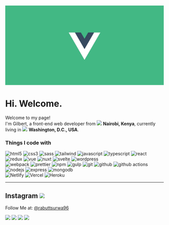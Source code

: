 ![](https://raw.githubusercontent.com/GillyRabutTsurwa/GillyRabutTsurwa/master/VueBanner.jpg)
<h1>Hi. Welcome.</h1>

<p>Welcome to my page! </br> I'm Gilbert, a front-end web developer from <img src="https://cdn-icons-png.flaticon.com/512/168/168042.png" width="15"/> <b>Nairobi, Kenya</b>, currently living in <img src="https://cdn-icons-png.flaticon.com/512/206/206626.png" width="15"/> <b>Washington, D.C., USA</b>. </p>
<h3>Things I code with</h3>
<p>
	<div>
		<img alt="html5" src="https://img.shields.io/badge/-HTML5-E34F26?style=flat-square&logo=html5&logoColor=white" />
		<img alt="css3" src="https://img.shields.io/badge/-CSS3-2965f1?style=flat-square&logo=css3&logoColor=white" />
  		<img alt="sass" src="https://img.shields.io/badge/-Sass-CC6699?style=flat-square&logo=sass&logoColor=white" />
  		<img alt="tailwind" src="https://img.shields.io/badge/-Tailwind-CC6699?style=flat-square&logo=tailwindcss&logoColor=white" />
  		<img alt="javascript" src="https://img.shields.io/badge/-JavaScript-45b8d8?style=flat-square&logo=javascript&logoColor=white" />
  		<img alt="typescript" src="https://img.shields.io/badge/-TypeScript-007ACC?style=flat-square&logo=typescript&logoColor=white" />
  		<img alt="react" src="https://img.shields.io/badge/-React-45b8d8?style=flat-square&logo=react&logoColor=white" />
		<img alt="redux" src="https://img.shields.io/badge/-Redux-764ABC?style=flat-square&logo=redux&logoColor=white" />
  		<img alt="vue" src="https://img.shields.io/badge/-Vue-13aa52?style=flat-square&logo=vuedotjs&logoColor=white" />
  		<img alt="nuxt" src="https://img.shields.io/badge/-Nuxt-13aa52?style=flat-square&logo=nuxtdotjs&logoColor=white" />
  		<img alt="svelte" src="https://img.shields.io/badge/-Svelte-E34F26?style=flat-square&logo=svelte&logoColor=white" />
		<img alt="wordpress" src="https://img.shields.io/badge/-WordPress-21759B?style=flat-square&logo=wordpress&logoColor=white" />
  	</div>
  	<div>
  		<img alt="webpack" src="https://img.shields.io/badge/-Webpack-8DD6F9?style=flat-square&logo=webpack&logoColor=white" /> 
	  	<img alt="prettier" src="https://img.shields.io/badge/-Prettier-F7B93E?style=flat-square&logo=prettier&logoColor=white" />
		<img alt="npm" src="https://img.shields.io/badge/-NPM-CB3837?style=flat-square&logo=npm&logoColor=white" />
		<img alt="gulp" src="https://img.shields.io/badge/-Gulp-CF4647?style=flat-square&logo=gulp&logoColor=white" />
		<img alt="git" src="https://img.shields.io/badge/-Git-F05032?style=flat-square&logo=git&logoColor=white" />
		<img alt="github" src="https://img.shields.io/badge/-Github-333333?style=flat-square&logo=github&logoColor=white" />
	  	<img alt="github actions" src="https://img.shields.io/badge/-Github_Actions-2088FF?style=flat-square&logo=github-actions&logoColor=white" />
	</div>
	<div>
	 	<img alt="nodejs" src="https://img.shields.io/badge/-Nodejs-43853d?style=flat-square&logo=Node.js&logoColor=white" />
		<img alt="express" src="https://img.shields.io/badge/-Express.js-333333?style=flat-square&logo=express&logoColor=white" />
		<img alt="mongodb" src="https://img.shields.io/badge/-MongoDB-13aa52?style=flat-square&logo=mongodb&logoColor=white" />
	</div>
	<div>
	  	<img alt="Netlify" src="https://img.shields.io/badge/-Netlify-008080?style=flat-square&logo=netlify&logoColor=1A2394" />
		<img alt="Vercel" src="https://img.shields.io/badge/-Vercel-333333?style=flat-square&logo=vercel&logoColor=white" />
	 	<img alt="Heroku" src="https://img.shields.io/badge/-Heroku-430098?style=flat-square&logo=heroku&logoColor=white" />
	</div>  
</p>
<!-- <h3>Open source projects</h3>
<table>
  <thead align="center">
    <tr border: none;>
      <td><b>🎁 Projects</b></td>
      <td><b>⭐ Stars</b></td>
      <td><b>📚 Forks</b></td>
      <td><b>🛎 Issues</b></td>
      <td><b>📬 Pull requests</b></td>
    </tr>
  </thead>
  <tbody>
    <tr>
      <td><a href="https://github.com/thmsgbrt/react-simple-pull-to-refresh"><b>React PullToRefresh component</b></a></td>
      <td><img alt="Stars" src="https://img.shields.io/github/stars/thmsgbrt/react-simple-pull-to-refresh?style=flat-square&labelColor=343b41"/></td>
      <td><img alt="Forks" src="https://img.shields.io/github/forks/thmsgbrt/react-simple-pull-to-refresh?style=flat-square&labelColor=343b41"/></td>
      <td><img alt="Issues" src="https://img.shields.io/github/issues/thmsgbrt/react-simple-pull-to-refresh?style=flat-square&labelColor=343b41"/></td>
      <td><img alt="Pull Requests" src="https://img.shields.io/github/issues-pr/thmsgbrt/react-simple-pull-to-refresh?style=flat-square&labelColor=343b41"/></td>
    </tr>
	  <tr>
      <td><a href="https://github.com/thmsgbrt/Chrome-Extension-with-React-and-Typescript-Starter-Pack"><b>Typescript & React Chrome Extension Starter</b></a></td>
      <td><img alt="Stars" src="https://img.shields.io/github/stars/thmsgbrt/Chrome-Extension-with-React-and-Typescript-Starter-Pack?style=flat-square&labelColor=343b41"/></td>
      <td><img alt="Forks" src="https://img.shields.io/github/forks/thmsgbrt/Chrome-Extension-with-React-and-Typescript-Starter-Pack?style=flat-square&labelColor=343b41"/></td>
      <td><img alt="Issues" src="https://img.shields.io/github/issues/thmsgbrt/Chrome-Extension-with-React-and-Typescript-Starter-Pack?style=flat-square&labelColor=343b41"/></td>
      <td><img alt="Pull Requests" src="https://img.shields.io/github/issues-pr/thmsgbrt/Chrome-Extension-with-React-and-Typescript-Starter-Pack?style=flat-square&labelColor=343b41"/></td>
    </tr>
    <tr>
      <td><a href="https://github.com/thmsgbrt/nodejs-typescript-express-apollo-graphql-starter"><b>NodeJs Express TypeScript GraphQL Starter</b></a></td>
      <td><img alt="Stars" src="https://img.shields.io/github/stars/thmsgbrt/nodejs-typescript-express-apollo-graphql-starter?style=flat-square&labelColor=343b41"/></td>
      <td><img alt="Forks" src="https://img.shields.io/github/forks/thmsgbrt/nodejs-typescript-express-apollo-graphql-starter?style=flat-square&labelColor=343b41"/></td>
      <td><img alt="Issues" src="https://img.shields.io/github/issues/thmsgbrt/nodejs-typescript-express-apollo-graphql-starter?style=flat-square&labelColor=343b41"/></td>
      <td><img alt="Pull Requests" src="https://img.shields.io/github/issues-pr/thmsgbrt/nodejs-typescript-express-apollo-graphql-starter?style=flat-square&labelColor=343b41"/></td>
    </tr>
  </tbody>
</table> -->


------------
<h2>Instagram <img src="https://upload.wikimedia.org/wikipedia/commons/thumb/e/e7/Instagram_logo_2016.svg/1024px-Instagram_logo_2016.svg.png" width="20"/></h2>
<p>Follow Me at: <a href="https://www.instagram.com/rabuttsurwa96/" target="_blank">@rabuttsurwa96</a></p>
<div><img width="200" src="https:&#x2F;&#x2F;cdn1.picuki.com&#x2F;hosted-by-instagram&#x2F;q&#x2F;0exhNuNYnjBGZDHIdN5WmL9I2OUuDQtRNecaS7j0nyZiNxIsbHWB58ltwdGn%7C%7CDh6Kwh9HS+LfTtm440iWFhTZFB5P03fSbeLRDtQ5q+QXYCn0zxn8Z5kkbk3LHUdZHep%7C%7CsEuOzjYMTIfQeoEH%7C%7Cb2rvUW8PvwbTIBpi2TMLBCyQlWotfpUrJy9ZRzt52U1h+189JldAJZ+jtvdBFundPZlTIeAf3+Idp1orN2S%7C%7CkKmsgfvaK%7C%7C1SO2ECMseW16GX6Rv5+HoOAAuiDpYGhpqzTheKc4EEMWggiBrQciitUE2aenAaxVlM4RmbftCmMDUjFKiCU%7C%7Ck8SqtQLsSUHv3EBQnjeel%7C%7CW+eqN29qrRI9LPA+j%7C%7C4RjuZ5nyRuIabiwZBeTCZw3RDN%7C%7CiIOlfk90cSKhbj3yvwiTpIrnVmhx0WWMe1GXeWrYnBcKTx5C3+3ONhGreoVJs.jpeg" /> <img width="200" src="https:&#x2F;&#x2F;cdn1.picuki.com&#x2F;hosted-by-instagram&#x2F;q&#x2F;0exhNuNYnjBGZDHIdN5WmL9I2OUuDQtRNecaS7j0nyZiNxIsbHWB58ltwdGn%7C%7CDh6Kwh9HS+Lfz5g4o4jWF9VZFZ9P0fZSbeASzZU7auYUICh0zJi9JZllL42KnAXYHKr9MssOzjYLCcaDqYDG7uo+qhT5aGuO1lQpTb9d7JGmC4E5ZObS6olhMF4pJ2Jg3Tt%7C%7C9k4Ki5e82wzJURmpM3VsGxHDbr2PM86o6N0QrlChMIRrdDgmBq7EHl3Kj4mUQ+RubTOl+1eqSb6eCU50mX%7C%7CdogaFwEouEW0mVA0toFzqaqTZY49ztwZkIH2CmUEXTE86kEon5zgx3PySWaL7Q57x22Gy76GdPQeopehCuCfQ8HZ+DbvRY7LDPZlZyInENT1Z177B6WmNo5Wk9YZSK5o9geTqECCerPLzxp1WTMd0zXeWw&#x3D;&#x3D;.jpeg" /> <img width="200" src="https:&#x2F;&#x2F;cdn1.picuki.com&#x2F;hosted-by-instagram&#x2F;q&#x2F;0exhNuNYnjBGZDHIdN5WmL9I2OUuDQtRNecaS7j0nyZiNxIsbHWB58ltwdGn%7C%7CDh6Kwh9HS+Lfjtl54soWVhRZFBzOkzcSL2ATj1S6K6ZV4Cm0jVn9JZnnLw9KXIYYn+q%7C%7C8opOzjYMTIfQeoEH%7C%7Cbx7a8Koru5A2MGo1zRMrBC0GAG4fy3UPI7mslm3ayEv0Pxto0%7C%7CNylL9XkgKQcustLA%7C%7CHdbEvL+M4Byp6JzSPkCj9ND1OHtpCa5BTB7Kz84KD6chYTJnLMZqg3NQm0zykisUIgDdnZLkUKV8RM1v9EPp7TzN916+98ZkIGRT2UFAjsm8lJhmMntxxzsbkKWxVBW6kHi8oboZqsEjJ75K76qT8nK5A+UWrbuGuJPSms7Ju38HmjkN8OXQcdcy90bS6kdjwiXtjmzd4%7C%7Cn1RcsAmIagmHc.jpeg" /> <img width="200" src="https:&#x2F;&#x2F;cdn1.picuki.com&#x2F;hosted-by-instagram&#x2F;q&#x2F;0exhNuNYnjBGZDHIdN5WmL9I2OUuDQtRNecaS7j0nyZiNxIsbHWB58ltwdGn%7C%7CDh6Kwh9HS+Lfztl4IwiU1VUZFt4NEfYSLCNRDtV766bUoCq1jNn8JZonLc2JXIZZHSn98slOzjYLCcaDqYDG7uo+qhT5aGuO1lQpTb9d7JGmC4E5ZObS6olhMF4pJ2Jg3Tt%7C%7C9k4Ki5e82wzJURmpM3VsGxHDbr2PM86o6N0QrlChMIRrdDgmBq7EHl3Kj4qUQ+RubTOl+1evxzBWxsZ3WKIV7oaFxUmsQ2Yg1A0toFzqaqTZY49ztwZkIH2CmUEXTE86kEon5zgx3PySWaKjkZI92vV2oqWa+tws6TnJuWpXPq7%7C%7CznMeLv%7C%7CR45Ub3wFUKX8Qwz3FOG6EI5Wk9YZSK8e9Qjg0UCCerPLzxp1WTMd0zXeWw&#x3D;&#x3D;.jpeg" /></div>
<!-- <p align="center">This <i>README</i> file is generated <b>every 3 hours</b>!</br>Last refresh: Monday, 22 May, 05:01 CEST<br /><a href="https://medium.com/@th.guibert/how-to-create-a-self-updating-readme-md-for-your-github-profile-f8b05744ca91">Create your own here!</a></p>
<p align="center"><img src="https://github.com/thmsgbrt/thmsgbrt/workflows/README%20build/badge.svg" /> <img alt="Stars" src="https://img.shields.io/github/stars/thmsgbrt/thmsgbrt?style=flat-square&labelColor=343b41"/> <img alt="Forks" src="https://img.shields.io/github/forks/thmsgbrt/thmsgbrt?style=flat-square&labelColor=343b41"/></p> -->



<!-- Commented out stat cards with original markdown syntaxe. j'utilise desormais la syntaxe HTML -->
<!-- [![Gilbert\'s GitHub
stats](https://github-readme-stats.vercel.app/api?username=GillyRabutTsurwa&hide=stars,contribs&count_private=true&show_icons=true&theme=gruvbox) -->
<!-- 
[![My Top
Languages](https://github-readme-stats.vercel.app/api/top-langs/?username=GillyRabutTsurwa&layout=compact&lang_count=10&theme=gruvbox)](https://github.com/GillyRabutTsurwa)
[![Gilbert\'s wakatime
stats](https://github-readme-stats.vercel.app/api/wakatime?username=GillyRabutTsurwa)](https://github.com/GillyRabutTsurwa) -->